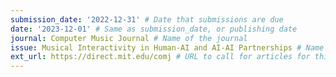 ```yaml
---
submission_date: '2022-12-31' # Date that submissions are due
date: '2023-12-01' # Same as submission_date, or publishing date
journal: Computer Music Journal # Name of the journal
issue: Musical Interactivity in Human-AI and AI-AI Partnerships # Name of this issue
ext_url: https://direct.mit.edu/comj # URL to call for articles for this issue
---
```

